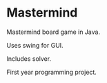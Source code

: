 # Mastermind

Mastermind board game in Java.

Uses swing for GUI.

Includes solver.

First year programming project.
